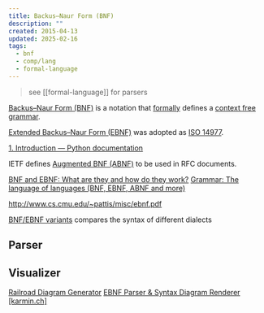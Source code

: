 ```yaml
---
title: Backus–Naur Form (BNF)
description: ""
created: 2015-04-13
updated: 2025-02-16
tags:
  - bnf
  - comp/lang
  - formal-language
---
```


> see [[formal-language]] for parsers

[Backus–Naur Form (BNF)](http://www.wikiwand.com/en/Backus–Naur_Form) is a notation that [formally](http://www.wikiwand.com/en/Formal_language) defines a [context free grammar](http://www.wikiwand.com/en/Context-free_grammar).

[Extended Backus–Naur Form (EBNF)](http://www.wikiwand.com/en/Extended_Backus%E2%80%93Naur_Form) was adopted as [ISO 14977](http://www.cl.cam.ac.uk/~mgk25/iso-14977.pdf).

[1. Introduction — Python documentation](https://docs.python.org/3/reference/introduction.html#notation)

IETF defines [Augmented BNF (ABNF)](https://datatracker.ietf.org/doc/html/rfc5234) to be used in RFC documents.

[BNF and EBNF: What are they and how do they work?](http://www.garshol.priv.no/download/text/bnf.html)
[Grammar: The language of languages (BNF, EBNF, ABNF and more)](http://matt.might.net/articles/grammars-bnf-ebnf/)

http://www.cs.cmu.edu/~pattis/misc/ebnf.pdf

[BNF/EBNF variants](http://www.cs.man.ac.uk/~pjj/bnf/ebnf.html) compares the syntax of different dialects

## Parser

## Visualizer

[Railroad Diagram Generator](http://www.bottlecaps.de/rr/ui)
[EBNF Parser & Syntax Diagram Renderer [karmin.ch]](http://karmin.ch/ebnf/index)
